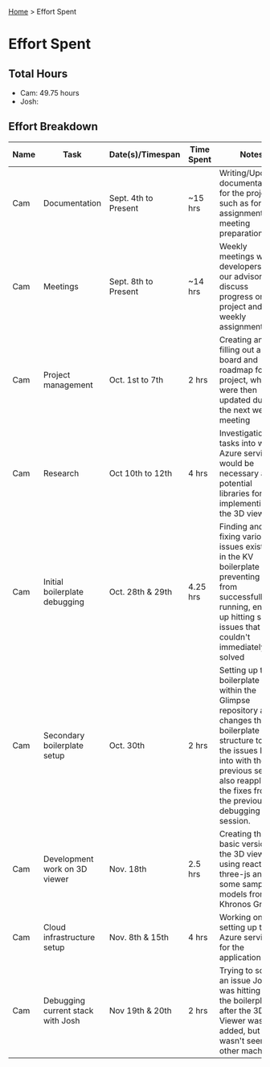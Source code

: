 [Home](../README.md) > Effort Spent

# Effort Spent

## Total Hours

- Cam: 49.75 hours
- Josh: 

## Effort Breakdown

| Name | Task | Date(s)/Timespan | Time Spent | Notes |
| ---- | ---- | ---------------- |---------- | ----- |
| Cam | Documentation | Sept. 4th to Present | ~15 hrs | Writing/Updating documentation for the project, such as for assignments and meeting preparation |
| Cam | Meetings | Sept. 8th to Present | ~14 hrs | Weekly meetings with developers and our advisor to discuss progress on the project and the weekly assignments |
| Cam | Project management | Oct. 1st to 7th | 2 hrs | Creating and filling out a JIRA board and roadmap for the project, which were then updated during the next weekly meeting |
| Cam | Research | Oct 10th to 12th | 4 hrs | Investigation tasks into what Azure services would be necessary and potential libraries for implementing the 3D viewer |
| Cam | Initial boilerplate debugging | Oct. 28th & 29th | 4.25 hrs | Finding and fixing various issues existing in the KV boilerplate preventing it from successfully running, ended up hitting some issues that couldn't immediately be solved |
| Cam | Secondary boilerplate setup | Oct. 30th | 2 hrs | Setting up the boilerplate within the Glimpse repository after changes the KV boilerplate structure to fix the issues I ran into with the previous setup; also reapplied the fixes from the previous debugging session. |
| Cam | Development work on 3D viewer | Nov. 18th | 2.5 hrs | Creating the basic version of the 3D viewer using react-three-js and some sample models from Khronos Group |
| Cam | Cloud infrastructure setup | Nov. 8th & 15th | 4 hrs | Working on setting up the Azure services for the application |
| Cam | Debugging current stack with Josh | Nov 19th & 20th | 2 hrs | Trying to solve an issue Josh was hitting with the boilerplate after the 3D Viewer was added, but wasn't seen on other machines |
